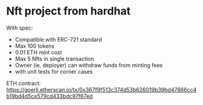# Nft project from hardhat

With spec:
- Compatible with ERC-721 standard
- Max 100 tokens
- 0.01 ETH mint cost
- Max 5 Nfts in single transaction
- Owner (ie. deployer) can withdraw funds from minting fees
- with unit tests for corner cases

ETH contract:
https://goerli.etherscan.io/tx/0x367f9f513c374d53b626019b39bd47866cc4b19bd4d5ce579cd433bdc97f67ed